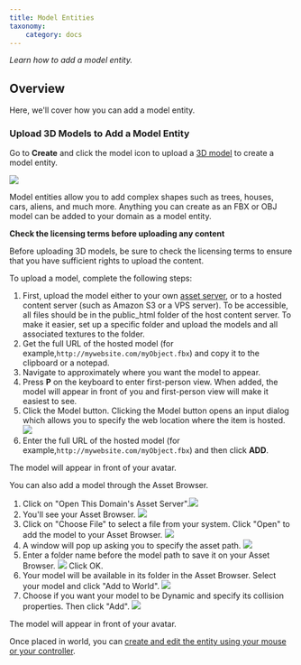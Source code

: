 ```yaml
---
title: Model Entities
taxonomy:
    category: docs
---
```


*Learn how to add a model entity.*

## Overview

Here, we'll cover how you can add a model entity.

### Upload 3D Models to Add a Model Entity

Go to **Create** and click the model icon to upload a [3D model](../../3d-models) to create a model entity.

![](create-button-open.PNG)

Model entities allow you to add complex shapes such as trees, houses, cars, aliens, and much more. Anything you can create as an FBX or OBJ model can be added to your domain as a model entity.

**Check the licensing terms before uploading any content**

Before uploading 3D models, be sure to check the licensing terms to ensure that you have sufficient rights to upload the content.

To upload a model, complete the following steps:
1. First, upload the model either to your own [asset server](../../start-working-in-your-sandbox/assignment-clients), or to a hosted content server (such as Amazon S3 or a VPS server). To be accessible, all files should be in the public_html folder of the host content server. To make it easier, set up a specific folder and upload the models and all associated textures to the folder.
2. Get the full URL of the hosted model (for example,`http://mywebsite.com/myObject.fbx`) and copy it to the clipboard or a notepad.
3. Navigate to approximately where you want the model to appear.
4. Press **P** on the keyboard to enter first-person view. When added, the model will appear in front of you and first-person view will make it easiest to see.
5. Click the Model button. Clicking the Model button opens an input dialog which allows you to specify the web location where the item is hosted.
   ![](model-entity.PNG)
6. Enter the full URL of the hosted model (for example,`http://mywebsite.com/myObject.fbx`) and then click **ADD**.

The model will appear in front of your avatar.

You can also add a model through the Asset Browser. 

1. Click on "Open This Domain's Asset Server".![](asset-server.PNG)
2. You'll see your Asset Browser. ![](asset-browser.PNG)
3. Click on "Choose File" to select a file from your system. Click "Open" to add the model to your Asset Browser.  ![](choose.PNG)
4. A window will pop up asking you to specify the asset path. ![](asset-path-specify.PNG)
5. Enter a folder name before the model path to save it on your Asset Browser. ![](asset-path.PNG) Click OK. 
6. Your model will be available in its folder in the Asset Browser. Select your model and click "Add to World". ![](my-model.PNG)
7. Choose if you want your model to be Dynamic and specify its collision properties. Then click "Add". ![](model-p.PNG)

The model will appear in front of your avatar.


Once placed in world, you can [create and edit the entity using your mouse or your controller](../create-mode).
